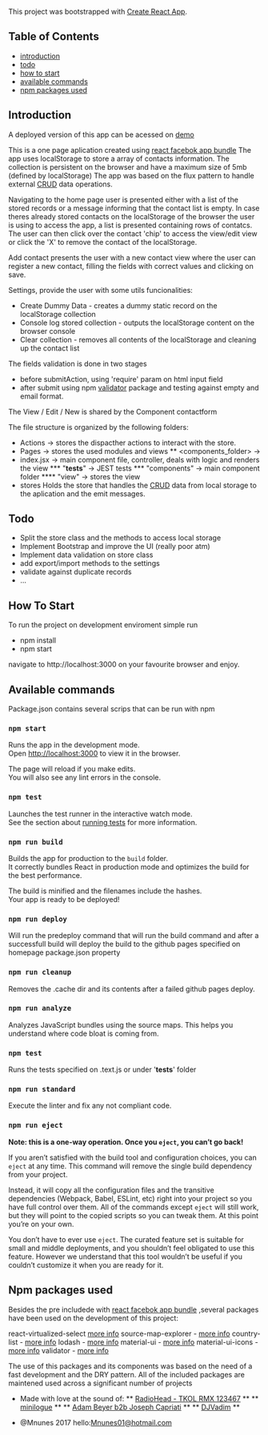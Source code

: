 This project was bootstrapped with [Create React App](https://github.com/facebookincubator/create-react-app).
## Table of Contents
- [introduction](#introduction)
- [todo](#todo)
- [how to start](#how-to-start)
- [available commands](#available-commands)
- [npm packages used](#npm-packages-used)

## Introduction
A deployed version of this app can be acessed on [demo](https://mnunes01.github.io/reactcontact/)

This is a one page aplication created using [react facebok app bundle](https://github.com/facebookincubator/create-react-app)
The app uses localStorage to store a array of contacts information.
The collection is persistent on the browser and have a maximum size of 5mb (defined by localStorage)
The app was based on the flux pattern to handle external [CRUD](https://en.wikipedia.org/wiki/Create,_read,_update_and_delete) data operations.

Navigating to the home page user is presented either with a list of the stored records or a message informing that the contact list is empty.
In case theres already stored contacts on the localStorage of the browser the user is using to access the app, a list is presented containing rows of contatcs.
The user can then click over the contact 'chip' to access the view/edit view or click the 'X' to remove the contact of the localStorage.

Add contact presents the user with a new contact view where the user can register a new contact, filling the fields with correct values and clicking on save.

Settings, provide the user with some utils funcionalities:
* Create Dummy Data - creates a dummy static record on the localStorage collection
* Console log stored collection - outputs the localStorage content on the browser console
* Clear collection - removes all contents of the localStorage and cleaning up the contact list

The fields validation is done in two stages
* before submitAction, using 'require' param on html input field
* after submit using npm [validator](https://www.npmjs.com/package/validator) package and testing against empty and email format.


The View / Edit / New is shared by the Component contactform

The file structure is organized by the following folders:
* Actions -> stores the dispacther actions to interact with the store.
* Pages -> stores the used modules and views
** <components_folder> ->
* index.jsx -> main component file, controller, deals with logic and renders the view
*** "__tests__" -> JEST tests
*** "components" -> main component folder
**** "view<component name>" -> stores the view
* stores
Holds the store that handles the [CRUD](https://en.wikipedia.org/wiki/Create,_read,_update_and_delete) data from local storage to the aplication and the emit messages.

## Todo
* Split the store class and the methods to access local storage
* Implement Bootstrap and improve the UI (really poor atm)
* Implement data validation on store class
* add export/import methods to the settings
* validate against duplicate records
* ...

## How To Start
To run the project on development enviroment simple run
- npm install
- npm start

navigate to http://localhost:3000 on your favourite browser and enjoy.


## Available commands
Package.json contains several scrips that can be run with npm

### `npm start`

Runs the app in the development mode.<br>
Open [http://localhost:3000](http://localhost:3000) to view it in the browser.

The page will reload if you make edits.<br>
You will also see any lint errors in the console.

### `npm test`

Launches the test runner in the interactive watch mode.<br>
See the section about [running tests](#running-tests) for more information.

### `npm run build`

Builds the app for production to the `build` folder.<br>
It correctly bundles React in production mode and optimizes the build for the best performance.

The build is minified and the filenames include the hashes.<br>
Your app is ready to be deployed!

### `npm run deploy`

Will run the predeploy command that will run the build command and after a successfull build will deploy the build to the github pages specified on homepage package.json property

### `npm run cleanup`

Removes the .cache dir and its contents after a failed github pages deploy.

### `npm run analyze`

Analyzes JavaScript bundles using the source maps. This helps you understand where code bloat is coming from.

### `npm test`

Runs the tests specified on <component>.text.js or under '__tests__' folder

### `npm run standard`

Execute the linter and fix any not compliant code.

### `npm run eject`

**Note: this is a one-way operation. Once you `eject`, you can’t go back!**

If you aren’t satisfied with the build tool and configuration choices, you can `eject` at any time. This command will remove the single build dependency from your project.

Instead, it will copy all the configuration files and the transitive dependencies (Webpack, Babel, ESLint, etc) right into your project so you have full control over them. All of the commands except `eject` will still work, but they will point to the copied scripts so you can tweak them. At this point you’re on your own.

You don’t have to ever use `eject`. The curated feature set is suitable for small and middle deployments, and you shouldn’t feel obligated to use this feature. However we understand that this tool wouldn’t be useful if you couldn’t customize it when you are ready for it.


## Npm packages used
Besides the pre includede with [react facebok app bundle](https://github.com/facebookincubator/create-react-app) ,several packages have been used on the development of this project:

react-virtualized-select [more info](https://www.npmjs.com/package/react-virtualized-select)
source-map-explorer - [more info](https://www.npmjs.com/package/source-map-explorer)
country-list - [more info](https://www.npmjs.com/package/country-list)
lodash - [more info](https://www.npmjs.com/package/lodash)
material-ui - [more info](https://www.npmjs.com/package/material-ui)
material-ui-icons - [more info](https://www.npmjs.com/package/material-ui-icons)
validator - [more info](https://www.npmjs.com/package/validator)

The use of this packages and its components was based on the need of a fast development and the DRY pattern.
All of the included packages are maintened used across a significant number of projects




* Made with love at the sound of:
** [RadioHead - TKOL RMX 123467](https://open.spotify.com/album/47xaqCsJcYFWqD1gwujl1T) **
** [minilogue](https://www.youtube.com/watch?v=qgiL7lsIATA) **
** [Adam Beyer b2b Joseph Capriati](https://www.youtube.com/watch?v=0QLmIL7ffcQ) **
** [DJVadim](https://www.youtube.com/watch?v=alJTygi_A9k) **


* @Mnunes 2017 hello:[Mnunes01@hotmail.com](mailto:mnunes01@hotmail.com)
